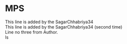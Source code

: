 # MPS
This line is added by the SagarChhabriya34<br>
This line is added by the SagarChhabriya34 (second time)<br>
Line no three from Author.<br>ls
